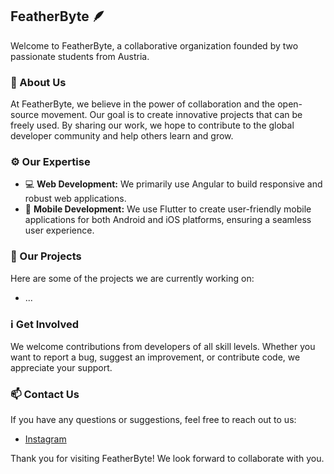 ## FeatherByte 🪶

Welcome to FeatherByte, a collaborative organization founded by two passionate students from Austria.

### 👥 About Us

At FeatherByte, we believe in the power of collaboration and the open-source movement.
Our goal is to create innovative projects that can be freely used.
By sharing our work, we hope to contribute to the global developer community and help others learn and grow.

### ⚙️ Our Expertise

- 💻 **Web Development:** We primarily use Angular to build responsive and robust web applications.
- 📱 **Mobile Development:** We use Flutter to create user-friendly mobile applications for both Android and iOS platforms,
  ensuring a seamless user experience.

### 📂 Our Projects

Here are some of the projects we are currently working on:
- ...

### ℹ️ Get Involved

We welcome contributions from developers of all skill levels. Whether you want to report a bug, suggest an improvement,
or contribute code, we appreciate your support.

### 📫 Contact Us

If you have any questions or suggestions, feel free to reach out to us:

- [Instagram](https://www.instagram.com/featherbyte.dev/)


Thank you for visiting FeatherByte! We look forward to collaborate with you.

